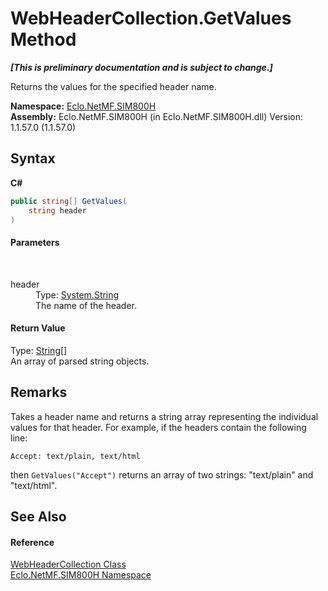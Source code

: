 # WebHeaderCollection.GetValues Method 
 _**\[This is preliminary documentation and is subject to change.\]**_

Returns the values for the specified header name.

**Namespace:**&nbsp;<a href="N_Eclo_NetMF_SIM800H">Eclo.NetMF.SIM800H</a><br />**Assembly:**&nbsp;Eclo.NetMF.SIM800H (in Eclo.NetMF.SIM800H.dll) Version: 1.1.57.0 (1.1.57.0)

## Syntax

**C#**<br />
``` C#
public string[] GetValues(
	string header
)
```


#### Parameters
&nbsp;<dl><dt>header</dt><dd>Type: <a href="http://msdn2.microsoft.com/en-us/library/s1wwdcbf" target="_blank">System.String</a><br />The name of the header.</dd></dl>

#### Return Value
Type: <a href="http://msdn2.microsoft.com/en-us/library/s1wwdcbf" target="_blank">String</a>[]<br />An array of parsed string objects.

## Remarks
Takes a header name and returns a string array representing the individual values for that header. For example, if the headers contain the following line: 
```
Accept: text/plain, text/html
```
 then `GetValues("Accept")` returns an array of two strings: "text/plain" and "text/html".

## See Also


#### Reference
<a href="T_Eclo_NetMF_SIM800H_WebHeaderCollection">WebHeaderCollection Class</a><br /><a href="N_Eclo_NetMF_SIM800H">Eclo.NetMF.SIM800H Namespace</a><br />